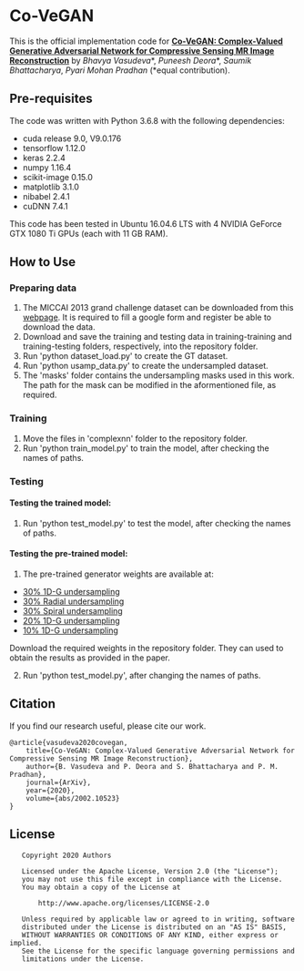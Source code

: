 # Co-VeGAN
This is the official implementation code for **[Co-VeGAN: Complex-Valued Generative Adversarial Network for Compressive Sensing MR Image Reconstruction](https://arxiv.org/abs/2002.10523)** by *Bhavya Vasudeva**, *Puneesh Deora**, *Saumik Bhattacharya*, *Pyari Mohan Pradhan* (*equal contribution).

## Pre-requisites
The code was written with Python 3.6.8 with the following dependencies:
* cuda release 9.0, V9.0.176
* tensorflow 1.12.0
* keras 2.2.4
* numpy 1.16.4
* scikit-image 0.15.0
* matplotlib 3.1.0
* nibabel 2.4.1
* cuDNN 7.4.1

This code has been tested in Ubuntu 16.04.6 LTS with 4 NVIDIA GeForce GTX 1080 Ti GPUs (each with 11 GB RAM).

## How to Use
### Preparing data
1. The MICCAI 2013 grand challenge dataset can be downloaded from this [webpage](https://my.vanderbilt.edu/masi/workshops/). It is required to fill a google form and register be able to download the data.
2. Download and save the training and testing data in training-training and training-testing folders, respectively, into the repository folder.
3. Run 'python dataset_load.py' to create the GT dataset.
4. Run 'python usamp_data.py' to create the undersampled dataset. 
5. The 'masks' folder contains the undersampling masks used in this work. The path for the mask can be modified in the aformentioned file, as required.

### Training
1. Move the files in 'complexnn' folder to the repository folder.
2. Run 'python train_model.py' to train the model, after checking the names of paths.

### Testing
#### Testing the trained model:
1. Run 'python test_model.py' to test the model, after checking the names of paths.

#### Testing the pre-trained model:
1. The pre-trained generator weights are available at: 
* [30% 1D-G undersampling](https://drive.google.com/open?id=1WQ92TiBHJXplwwVDZ9jpY-lSBtvV9G6d)
* [30% Radial undersampling](https://drive.google.com/open?id=1u5YC1zJDIk__RDCKrRppHfRXQSiKeupY)
* [30% Spiral undersampling](https://drive.google.com/open?id=1zAxyxs9bpag4iCV2jk4P71RrhO8ry8BS)
* [20% 1D-G undersampling](https://drive.google.com/open?id=1wXC322wti8eucKz9J39wZ2nRrjDezb_f)
* [10% 1D-G undersampling](https://drive.google.com/open?id=1G60xAEr8na4AbPRtcRAtg6J--Re0j8-s)

Download the required weights in the repository folder. They can used to obtain the results as provided in the paper.

2. Run 'python test_model.py', after changing the names of paths.

## Citation
If you find our research useful, please cite our work.
```
@article{vasudeva2020covegan,
    title={Co-VeGAN: Complex-Valued Generative Adversarial Network for Compressive Sensing MR Image Reconstruction},
    author={B. Vasudeva and P. Deora and S. Bhattacharya and P. M. Pradhan},
    journal={ArXiv},
    year={2020},
    volume={abs/2002.10523}
}
```

## License
```
   Copyright 2020 Authors

   Licensed under the Apache License, Version 2.0 (the "License");
   you may not use this file except in compliance with the License.
   You may obtain a copy of the License at

       http://www.apache.org/licenses/LICENSE-2.0

   Unless required by applicable law or agreed to in writing, software
   distributed under the License is distributed on an "AS IS" BASIS,
   WITHOUT WARRANTIES OR CONDITIONS OF ANY KIND, either express or implied.
   See the License for the specific language governing permissions and
   limitations under the License.
```
